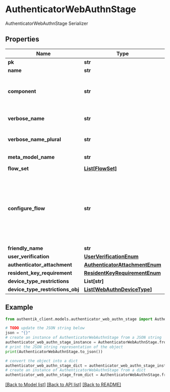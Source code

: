 # AuthenticatorWebAuthnStage

AuthenticatorWebAuthnStage Serializer

## Properties

Name | Type | Description | Notes
------------ | ------------- | ------------- | -------------
**pk** | **str** |  | [readonly] 
**name** | **str** |  | 
**component** | **str** | Get object type so that we know how to edit the object | [readonly] 
**verbose_name** | **str** | Return object&#39;s verbose_name | [readonly] 
**verbose_name_plural** | **str** | Return object&#39;s plural verbose_name | [readonly] 
**meta_model_name** | **str** | Return internal model name | [readonly] 
**flow_set** | [**List[FlowSet]**](FlowSet.md) |  | [optional] 
**configure_flow** | **str** | Flow used by an authenticated user to configure this Stage. If empty, user will not be able to configure this stage. | [optional] 
**friendly_name** | **str** |  | [optional] 
**user_verification** | [**UserVerificationEnum**](UserVerificationEnum.md) |  | [optional] 
**authenticator_attachment** | [**AuthenticatorAttachmentEnum**](AuthenticatorAttachmentEnum.md) |  | [optional] 
**resident_key_requirement** | [**ResidentKeyRequirementEnum**](ResidentKeyRequirementEnum.md) |  | [optional] 
**device_type_restrictions** | **List[str]** |  | [optional] 
**device_type_restrictions_obj** | [**List[WebAuthnDeviceType]**](WebAuthnDeviceType.md) |  | [readonly] 

## Example

```python
from authentik_client.models.authenticator_web_authn_stage import AuthenticatorWebAuthnStage

# TODO update the JSON string below
json = "{}"
# create an instance of AuthenticatorWebAuthnStage from a JSON string
authenticator_web_authn_stage_instance = AuthenticatorWebAuthnStage.from_json(json)
# print the JSON string representation of the object
print(AuthenticatorWebAuthnStage.to_json())

# convert the object into a dict
authenticator_web_authn_stage_dict = authenticator_web_authn_stage_instance.to_dict()
# create an instance of AuthenticatorWebAuthnStage from a dict
authenticator_web_authn_stage_from_dict = AuthenticatorWebAuthnStage.from_dict(authenticator_web_authn_stage_dict)
```
[[Back to Model list]](../README.md#documentation-for-models) [[Back to API list]](../README.md#documentation-for-api-endpoints) [[Back to README]](../README.md)


